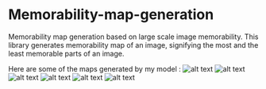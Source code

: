 # Memorability-map-generation
Memorability map generation based on large scale image memorability. This library generates memorability map of an image, signifying the most and the least memorable parts of an image. 

Here are some of the maps generated by my model :
![alt text](https://raw.githubusercontent.com/Hulk11/Memorability-map-generation/master/map_flipped_1.jpg)
![alt text](https://raw.githubusercontent.com/Hulk11/Memorability-map-generation/master/map_flipped_2.jpg)
![alt text](https://raw.githubusercontent.com/Hulk11/Memorability-map-generation/master/map_flipped_132.jpg)
![alt text](https://raw.githubusercontent.com/Hulk11/Memorability-map-generation/master/map_flipped_143.jpg)
![alt text](https://raw.githubusercontent.com/Hulk11/Memorability-map-generation/master/map_flipped_189.jpg)
![alt text](https://raw.githubusercontent.com/Hulk11/Memorability-map-generation/master/map_flipped_209.jpg)
